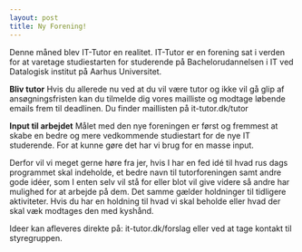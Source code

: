 ```yaml
---
layout: post
title: Ny Forening!
---
```


Denne måned blev IT-Tutor en realitet. IT-Tutor er en forening sat i verden for at varetage studiestarten for studerende på Bachelorudannelsen i IT ved Datalogisk institut på Aarhus Universitet.

**Bliv tutor**
Hvis du allerede nu ved at du vil være tutor og ikke vil gå glip af ansøgningsfristen kan du tilmelde dig vores mailliste og modtage løbende emails frem til deadlinen. Du finder maillisten på it-tutor.dk/tutor 


**Input til arbejdet**
Målet med den nye foreningen er først og fremmest at skabe en bedre og mere vedkommende studiestart for de nye IT studerende. For at kunne gøre det har vi brug for en masse input. 

Derfor vil vi meget gerne høre fra jer, hvis I har en fed idé til hvad rus dags programmet skal indeholde, et bedre navn til tutorforeningen samt andre gode idéer, som I enten selv vil stå for eller blot vil give videre så andre har mulighed for at arbejde på dem. Det samme gælder holdninger til tidligere aktiviteter. Hvis du har en holdning til hvad vi skal beholde eller hvad der skal væk modtages den med kyshånd.


Ideer kan afleveres direkte på: it-tutor.dk/forslag eller ved at tage kontakt til styregruppen.
